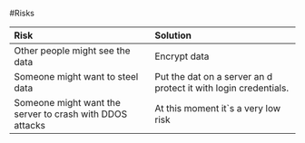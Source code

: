 #Risks

| Risk | Solution |
| :--- | :--- |
| Other people might see the data | Encrypt data |
| Someone might want to steel data | Put the dat on a server an d protect it with login credentials. |
| Someone might want the server to crash with DDOS attacks| At this moment it`s a very low risk |

